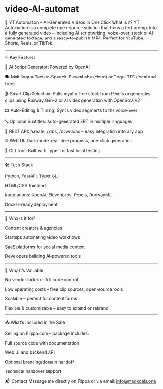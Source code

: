 # video-AI-automat
🎥 YT Automation – AI-Generated Videos in One Click
What is it?
YT Automation is a complete open-source solution that turns a text prompt into a fully generated video – including AI scriptwriting, voice-over, stock or AI-generated footage, and a ready-to-publish MP4. Perfect for YouTube, Shorts, Reels, or TikTok.
_________________


✨ Key Features

🧠 AI Script Generator: Powered by OpenAI

🗣️ Multilingual Text-to-Speech: ElevenLabs (cloud) or Coqui TTS (local and free)

🎬 Smart Clip Selection: Pulls royalty-free stock from Pexels or generates clips using Runway Gen-2 or AI video generation with OpenSora v2

🎞️ Auto-Editing & Timing: Syncs video segments to the voice-over

🔤 Optional Subtitles: Auto-generated SRT in multiple languages

🔌 REST API: /create, /jobs, /download – easy integration into any app

🌐 Web UI: Dark mode, real-time progress, one-click generation

🧰 CLI Tool: Built with Typer for fast local testing

___________________

🛠 Tech Stack

Python, FastAPI, Typer CLI

HTML/CSS frontend

Integrations: OpenAI, ElevenLabs, Pexels, RunwayML

Docker-ready deployment

___________________

👥 Who is it for?

Content creators & agencies

Startups automating video workflows

SaaS platforms for social media content

Developers building AI-powered tools

___________________


💸 Why It’s Valuable

No vendor lock-in – full code control

Low operating costs – free clip sources, open-source tools

Scalable – perfect for content farms

Flexible & customizable – easy to extend or rebrand

___________________

📥 What’s Included in the Sale

Selling on Flippa.com – package includes:

Full source code with documentation

Web UI and backend API

Optional branding/domain handoff

Technical handover support


📬 Contact
Message me directly on Flippa or via email: info@madkoala.one
